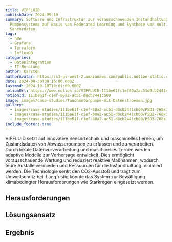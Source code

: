 ```yaml
---
title: VIPFLUID
publishDate: 2024-09-30
summary: Software und Infrastruktur zur vorausschauenden Instandhaltung für
  Pumpensysteme auf Basis von Federated Learning und Synthese von multiplen
  Sensordaten.
tags:
  - n8n
  - Grafana
  - Terraform
  - InfluxDB
categories:
  - Datenintegration
  - IT-Beratung
author: Karsten
authorAvatar: https://s3-us-west-2.amazonaws.com/public.notion-static.com/ba9aa321-8e1e-4995-bbfd-7e2e8c92efcf/Wendt_Karsten_Dr_Ing__MKR05306.jpg
date: 2024-09-30T09:16:00.000Z
lastmod: 2024-10-18T10:01:00.000Z
notionUrl: https://www.notion.so/VIPFLUID-111be61fc1ef80a2ac51d8cb2441cb00
notionId: 111be61f-c1ef-80a2-ac51-d8cb2441cb00
image: images/case-studies/Tauchmotorpumpe-mit-Datenstroemen.jpg
gallery:
  - images/case-studies/111be61f-c1ef-80a2-ac51-d8cb2441cb00/PSD1-768x1024.jpg
  - images/case-studies/111be61f-c1ef-80a2-ac51-d8cb2441cb00/PSD2-768x1024.jpg
  - images/case-studies/111be61f-c1ef-80a2-ac51-d8cb2441cb00/PSD3-768x1024.jpg
include_footer: true
---
```



VIPFLUID setzt auf innovative Sensortechnik und maschinelles Lernen, um Zustandsdaten von Abwasserpumpen zu erfassen und zu verarbeiten. Durch lokale Datenvorverarbeitung und maschinelles Lernen werden adaptive Modelle zur Vorhersage entwickelt. Dies ermöglicht vorausschauende Wartung und reduziert reaktive Maßnahmen, wodurch teure Ausfälle vermieden und Ressourcen für die Instandhaltung minimiert werden. Die Technologie senkt den CO2-Ausstoß und trägt zum Umweltschutz bei. Langfristig könnte das System zur Bewältigung klimabedingter Herausforderungen wie Starkregen eingesetzt werden.


## Herausforderungen


## Lösungsansatz


## Ergebnis

